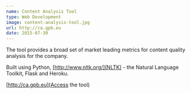 ```yaml
---
name: Content Analysis Tool
type: Web Development
image: content-analysis-tool.jpg
url: http://ca.gpb.eu
date: 2015-07-30
---
```


The tool provides a broad set of market leading metrics for content quality analysis for the company.

Built using Python, [http://www.nltk.org/](NLTK) - the Natural Language Toolkit, Flask and Heroku.

[http://ca.gpb.eu](Access the tool)

